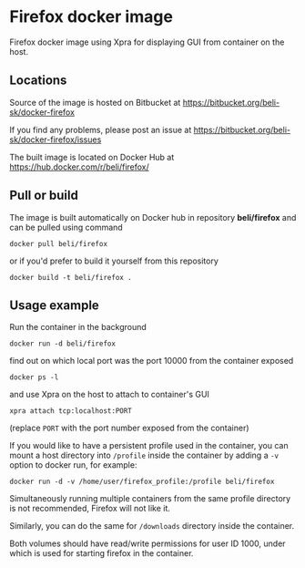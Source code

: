 Firefox docker image
====================

Firefox docker image using Xpra for displaying GUI from container on the host.


Locations
---------

Source of the image is hosted on Bitbucket at
https://bitbucket.org/beli-sk/docker-firefox

If you find any problems, please post an issue at
https://bitbucket.org/beli-sk/docker-firefox/issues

The built image is located on Docker Hub at
https://hub.docker.com/r/beli/firefox/


Pull or build
-------------

The image is built automatically on Docker hub in repository **beli/firefox**
and can be pulled using command

    docker pull beli/firefox

or if you'd prefer to build it yourself from this repository

    docker build -t beli/firefox .


Usage example
-------------

Run the container in the background

    docker run -d beli/firefox

find out on which local port was the port 10000 from the container exposed

    docker ps -l

and use Xpra on the host to attach to container's GUI

    xpra attach tcp:localhost:PORT

(replace ``PORT`` with the port number exposed from the container)

If you would like to have a persistent profile used in the container, you can
mount a host directory into ``/profile`` inside the container by adding
a ``-v`` option to docker run, for example:

    docker run -d -v /home/user/firefox_profile:/profile beli/firefox

Simultaneously running multiple containers from the same profile directory is
not recommended, Firefox will not like it.

Similarly, you can do the same for ``/downloads`` directory inside the
container.

Both volumes should have read/write permissions for user ID 1000, under which
is used for starting firefox in the container.
